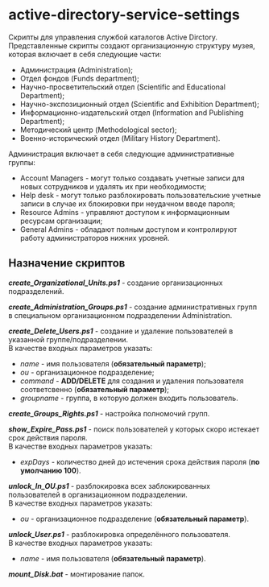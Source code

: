 # active-directory-service-settings
Скрипты для управления службой каталогов Active Dirctory.<br/>
Представленные скрипты создают организационную структуру музея, которая включает в себя следующие части:
*	Администрация (Administration);
*	Отдел фондов (Funds department);
*	Научно-просветительский отдел (Scientific and Educational Department);
*	Научно-экспозиционный отдел (Scientific and Exhibition Department);
*	Информационно-издательский отдел (Information and Publishing Department);
*	Методический центр (Methodological sector);
*	Военно-исторический отдел (Military History Department).


Администрация включает в себя следующие административные группы:
* Account Managers - могут только создавать учетные записи для новых сотрудников и удалять их при необходимости;
* Help desk - могут только разблокировать пользовательские учетные записи в случае их блокировки при неудачном вводе пароля;
* Resource Admins - управляют доступом к информационным ресурсам организации;
* General Admins - обладают полным доступом и контролируют работу администраторов нижних уровней.

## Назначение скриптов
***create_Organizational_Units.ps1*** - создание организационных подразделений.

***create_Administration_Groups.ps1*** - создание административных групп в специальном организационном подразделении Administration.

***create_Delete_Users.ps1*** - создание и удаление пользователей в указанной группе/подразделении.<br/>
В качестве входных параметров указать:
- *name* - имя пользователя (**обязательный параметр**);
- *ou* - организационное подразделение;
- *command* - **ADD/DELETE** для создания и удаления пользователя соответсвенно (**обязательный параметр**);
- *groupname* - группа, в которую должен входить пользователь.

***create_Groups_Rights.ps1*** - настройка полномочий групп.

***show_Expire_Pass.ps1*** - поиск пользователей у которых скоро истекает срок действия пароля.<br/>
В качестве входных параметров указать:
- *expDays* - количество дней до истечения срока действия пароля (**по умолчанию 100**).

***unlock_In_OU.ps1*** - разблокировка всех заблокированных пользователей в организационном подразделении.<br/>
В качестве входных параметров указать:
- *ou* - организационное подразделение (**обязательный параметр**).

***unlock_User.ps1*** - разблокировка определённого пользователя.<br/>
В качестве входных параметров указать:
- *name* - имя пользователя (**обязательный параметр**).

***mount_Disk.bat*** - монтирование папок.
